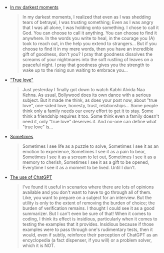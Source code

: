 * [In my darkest moments](https://www.linkedin.com/feed/update/urn:li:activity:7175335629273124865?commentUrn=urn%3Ali%3Acomment%3A%28activity%3A7175335629273124865%2C7175372733193625600%29&dashCommentUrn=urn%3Ali%3Afsd_comment%3A%287175372733193625600%2Curn%3Ali%3Aactivity%3A7175335629273124865%29)
    > In my darkest moments, I realized that even as I was shedding tears of betrayal, I was trusting something;
  Even as I was angry that I was all alone, I was holding onto something.
  I chose to call it God.
  You can choose to call it anything. You can choose to find it anywhere.
  In the words you write to heal, in the courage you (A) took to reach out, in the help you extend to strangers... 
  But if you choose to find it in my mere words, then you have an incredible gift of goodness, don't you?
  I pray that goodness dissolves the screams of your nightmares into the soft rustling of leaves on a peaceful night. 
  I pray that goodness gives you the strength to wake up to the rising sun waiting to embrace you... 

* ["True love"](https://www.linkedin.com/feed/update/urn:li:activity:7175330849410748416?commentUrn=urn%3Ali%3Acomment%3A%28activity%3A7175330849410748416%2C7175365734305345537%29&dashCommentUrn=urn%3Ali%3Afsd_comment%3A%287175365734305345537%2Curn%3Ali%3Aactivity%3A7175330849410748416%29)
    > Just yesterday I finally got down to watch Kabhi Alvida Naa Kehna. As usual, Bollywood does its own dance with a serious subject.
But it made me think, as does your post now, about "true love", one-sided love, honesty, trust, relationships... 
Some people think only a family needs our every effort to get it to stay.
Some think a friendship requires it too.
Some think even a family doesn't need it, only "true love" deserves it.
And no-one can define what "true love" is...

* [Sometimes](https://www.linkedin.com/feed/update/urn:li:activity:7175330849410748416?commentUrn=urn%3Ali%3Acomment%3A%28activity%3A7175330849410748416%2C7175365734305345537%29&replyUrn=urn%3Ali%3Acomment%3A%28activity%3A7175330849410748416%2C7175374628301799424%29&dashCommentUrn=urn%3Ali%3Afsd_comment%3A%287175365734305345537%2Curn%3Ali%3Aactivity%3A7175330849410748416%29&dashReplyUrn=urn%3Ali%3Afsd_comment%3A%287175374628301799424%2Curn%3Ali%3Aactivity%3A7175330849410748416%29)
    > Sometimes I see life as a puzzle to solve, 
Sometimes I see it as an emotion to experience, 
Sometimes I see it as a pain to bear, 
Sometimes I see it as a scream to let out, 
Sometimes I see it as a memory to cherish, 
Sometimes I see it as a gift to be opened, 
Everytime I see it as a moment to be lived. 
Until I don't.  

* [The use of ChatGPT](https://www.linkedin.com/feed/update/urn:li:activity:7174311690375745536?commentUrn=urn%3Ali%3Acomment%3A%28activity%3A7174311690375745536%2C7174357082454851584%29&dashCommentUrn=urn%3Ali%3Afsd_comment%3A%287174357082454851584%2Curn%3Ali%3Aactivity%3A7174311690375745536%29)
    > I've found it useful in scenarios where there are lots of opinions available and you don't want to have to go through all of them. Like, you want to prepare on a subject for an interview. 
But the utility is only to the extent of removing the burden of choice; the burden of verification remains. 
I thought I could see it as a good summarizer. But I can't even be sure of that!
When it comes to coding, I think its effect is insidious, particularly when it comes to testing the examples that it provides. Insidious because if those examples were to pass through one's rudimentary tests, then it would, even if subtly, reinforce their perception of ChatGPT as an encyclopedia (a fact dispenser, if you will) or a problem solver, which it is NOT.
